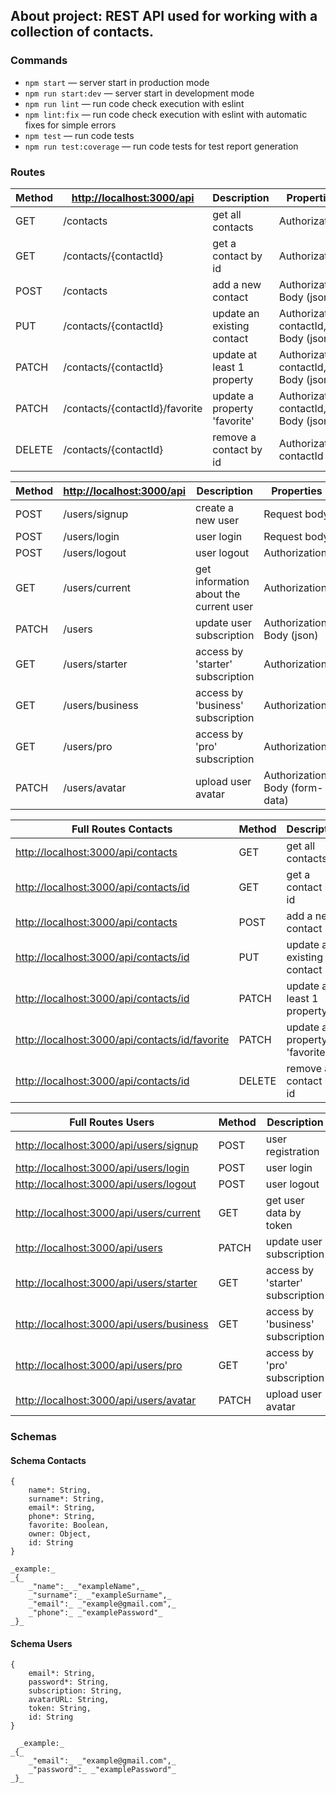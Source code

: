 ## About project: REST API used for working with a collection of contacts.

### Commands

- `npm start` &mdash; server start in production mode
- `npm run start:dev` &mdash; server start in development mode
- `npm run lint` &mdash; run code check execution with eslint
- `npm lint:fix` &mdash; run code check execution with eslint with automatic fixes for simple errors
- `npm test` &mdash; run code tests
- `npm run test:coverage` &mdash; run code tests for test report generation

### Routes

| Method | <http://localhost:3000/api>    | Description                  | Properties                            |
| ------ | ------------------------------ | ---------------------------- | ------------------------------------- |
| GET    | /contacts                      | get all contacts             | Authorization                         |
| GET    | /contacts/{contactId}          | get a contact by id          | Authorization                         |
| POST   | /contacts                      | add a new contact            | Authorization, Body (json)            |
| PUT    | /contacts/{contactId}          | update an existing contact   | Authorization, contactId, Body (json) |
| PATCH  | /contacts/{contactId}          | update at least 1 property   | Authorization, contactId, Body (json) |
| PATCH  | /contacts/{contactId}/favorite | update a property 'favorite' | Authorization, contactId, Body (json) |
| DELETE | /contacts/{contactId}          | remove a contact by id       | Authorization, contactId              |

| Method | <http://localhost:3000/api> | Description                            | Properties                      |
| ------ | --------------------------- | -------------------------------------- | ------------------------------- |
| POST   | /users/signup               | create a new user                      | Request body                    |
| POST   | /users/login                | user login                             | Request body                    |
| POST   | /users/logout               | user logout                            | Authorization                   |
| GET    | /users/current              | get information about the current user | Authorization                   |
| PATCH  | /users                      | update user subscription               | Authorization, Body (json)      |
| GET    | /users/starter              | access by 'starter' subscription       | Authorization                   |
| GET    | /users/business             | access by 'business' subscription      | Authorization                   |
| GET    | /users/pro                  | access by 'pro' subscription           | Authorization                   |
| PATCH  | /users/avatar               | upload user avatar                     | Authorization, Body (form-data) |

| Full Routes Contacts                             | Method | Description                  |
| ------------------------------------------------ | ------ | ---------------------------- |
| <http://localhost:3000/api/contacts>             | GET    | get all contacts             |
| <http://localhost:3000/api/contacts/id>          | GET    | get a contact by id          |
| <http://localhost:3000/api/contacts>             | POST   | add a new contact            |
| <http://localhost:3000/api/contacts/id>          | PUT    | update an existing contact   |
| <http://localhost:3000/api/contacts/id>          | PATCH  | update at least 1 property   |
| <http://localhost:3000/api/contacts/id/favorite> | PATCH  | update a property 'favorite' |
| <http://localhost:3000/api/contacts/id>          | DELETE | remove a contact by id       |

| Full Routes Users                          | Method | Description                       |
| ------------------------------------------ | ------ | --------------------------------- |
| <http://localhost:3000/api/users/signup>   | POST   | user registration                 |
| <http://localhost:3000/api/users/login>    | POST   | user login                        |
| <http://localhost:3000/api/users/logout>   | POST   | user logout                       |
| <http://localhost:3000/api/users/current>  | GET    | get user data by token            |
| <http://localhost:3000/api/users>          | PATCH  | update user subscription          |
| <http://localhost:3000/api/users/starter>  | GET    | access by 'starter' subscription  |
| <http://localhost:3000/api/users/business> | GET    | access by 'business' subscription |
| <http://localhost:3000/api/users/pro>      | GET    | access by 'pro' subscription      |
| <http://localhost:3000/api/users/avatar>   | PATCH  | upload user avatar                |

### Schemas

#### Schema Contacts

```
{
    name*: String,
    surname*: String,
    email*: String,
    phone*: String,
    favorite: Boolean,
    owner: Object,
    id: String
}

_example:_
_{_
    _"name":_ _"exampleName",_
    _"surname":_ _"exampleSurname",_
    _"email":_ _"example@gmail.com",_
    _"phone":_ _"examplePassword"_
_}_

```

#### Schema Users

```
{
    email*: String,
    password*: String,
    subscription: String,
    avatarURL: String,
    token: String,
    id: String
}

  _example:_
_{_
    _"email":_ _"example@gmail.com",_
    _"password":_ _"examplePassword"_
_}_

```
